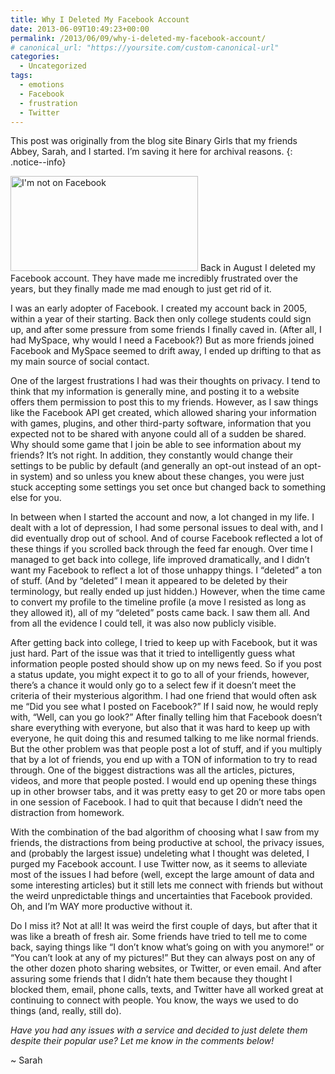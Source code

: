 ```yaml
---
title: Why I Deleted My Facebook Account
date: 2013-06-09T10:49:23+00:00
permalink: /2013/06/09/why-i-deleted-my-facebook-account/
# canonical_url: "https://yoursite.com/custom-canonical-url"
categories:
  - Uncategorized
tags:
  - emotions
  - Facebook
  - frustration
  - Twitter
---
```


This post was originally from the blog site Binary Girls that my friends Abbey, Sarah, and I started. I’m saving it here for archival reasons.
{: .notice--info}

<img class="alignright size-medium wp-image-342" src="/assets/images/no_facebook-300x152-300x152.png" alt="I'm not on Facebook" width="300" height="152" /> Back in August I deleted my Facebook account. They have made me incredibly frustrated over the years, but they finally made me mad enough to just get rid of it.<!--more-->

I was an early adopter of Facebook. I created my account back in 2005, within a year of their starting. Back then only college students could sign up, and after some pressure from some friends I finally caved in. (After all, I had MySpace, why would I need a Facebook?) But as more friends joined Facebook and MySpace seemed to drift away, I ended up drifting to that as my main source of social contact.

One of the largest frustrations I had was their thoughts on privacy. I tend to think that my information is generally mine, and posting it to a website offers them permission to post this to my friends. However, as I saw things like the Facebook API get created, which allowed sharing your information with games, plugins, and other third-party software, information that you expected not to be shared with anyone could all of a sudden be shared. Why should some game that I join be able to see information about my friends? It&#8217;s not right. In addition, they constantly would change their settings to be public by default (and generally an opt-out instead of an opt-in system) and so unless you knew about these changes, you were just stuck accepting some settings you set once but changed back to something else for you.

In between when I started the account and now, a lot changed in my life. I dealt with a lot of depression, I had some personal issues to deal with, and I did eventually drop out of school. And of course Facebook reflected a lot of these things if you scrolled back through the feed far enough. Over time I managed to get back into college, life improved dramatically, and I didn&#8217;t want my Facebook to reflect a lot of those unhappy things. I &#8220;deleted&#8221; a ton of stuff. (And by &#8220;deleted&#8221; I mean it appeared to be deleted by their terminology, but really ended up just hidden.) However, when the time came to convert my profile to the timeline profile (a move I resisted as long as they allowed it), all of my &#8220;deleted&#8221; posts came back. I saw them all. And from all the evidence I could tell, it was also now publicly visible.

After getting back into college, I tried to keep up with Facebook, but it was just hard. Part of the issue was that it tried to intelligently guess what information people posted should show up on my news feed. So if you post a status update, you might expect it to go to all of your friends, however, there&#8217;s a chance it would only go to a select few if it doesn&#8217;t meet the criteria of their mysterious algorithm. I had one friend that would often ask me &#8220;Did you see what I posted on Facebook?&#8221; If I said now, he would reply with, &#8220;Well, can you go look?&#8221; After finally telling him that Facebook doesn&#8217;t share everything with everyone, but also that it was hard to keep up with everyone, he quit doing this and resumed talking to me like normal friends. But the other problem was that people post a lot of stuff, and if you multiply that by a lot of friends, you end up with a TON of information to try to read through. One of the biggest distractions was all the articles, pictures, videos, and more that people posted. I would end up opening these things up in other browser tabs, and it was pretty easy to get 20 or more tabs open in one session of Facebook. I had to quit that because I didn&#8217;t need the distraction from homework.

With the combination of the bad algorithm of choosing what I saw from my friends, the distractions from being productive at school, the privacy issues, and (probably the largest issue) undeleting what I thought was deleted, I purged my Facebook account. I use Twitter now, as it seems to alleviate most of the issues I had before (well, except the large amount of data and some interesting articles) but it still lets me connect with friends but without the weird unpredictable things and uncertainties that Facebook provided. Oh, and I&#8217;m WAY more productive without it.

Do I miss it? Not at all! It was weird the first couple of days, but after that it was like a breath of fresh air. Some friends have tried to tell me to come back, saying things like &#8220;I don&#8217;t know what&#8217;s going on with you anymore!&#8221; or &#8220;You can&#8217;t look at any of my pictures!&#8221; But they can always post on any of the other dozen photo sharing websites, or Twitter, or even email. And after assuring some friends that I didn&#8217;t hate them because they thought I blocked them, email, phone calls, texts, and Twitter have all worked great at continuing to connect with people. You know, the ways we used to do things (and, really, still do).

_Have you had any issues with a service and decided to just delete them despite their popular use? Let me know in the comments below!_

~ Sarah